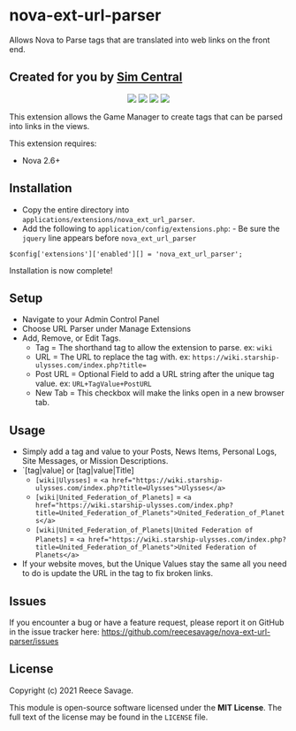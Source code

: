 # nova-ext-url-parser
Allows Nova to Parse tags that are translated into web links on the front end.
## Created for you by [Sim Central](https://simcentral.org)

<p align="center">
  <a href="https://github.com/reecesavage/nova-ext-url-parser/releases/tag/v1.0.0"><img src="https://img.shields.io/badge/Version-v1.0.0-brightgreen.svg"></a>
  <a href="http://www.anodyne-productions.com/nova"><img src="https://img.shields.io/badge/Nova-v2.6.1-orange.svg"></a>
  <a href="https://www.php.net"><img src="https://img.shields.io/badge/PHP-v5.3.0-blue.svg"></a>
  <a href="https://opensource.org/licenses/MIT"><img src="https://img.shields.io/badge/license-MIT-red.svg"></a>
</p>

This extension allows the Game Manager to create tags that can be parsed into links in the views. 

This extension requires:

- Nova 2.6+

## Installation

- Copy the entire directory into `applications/extensions/nova_ext_url_parser`.
- Add the following to `application/config/extensions.php`: - Be sure the `jquery` line appears before `nova_ext_url_parser`
```
$config['extensions']['enabled'][] = 'nova_ext_url_parser';
```
Installation is now complete!

## Setup
- Navigate to your Admin Control Panel
- Choose URL Parser under Manage Extensions
- Add, Remove, or Edit Tags.
  - Tag = The shorthand tag to allow the extension to parse. ex: `wiki`
  - URL = The URL to replace the tag with. ex: `https://wiki.starship-ulysses.com/index.php?title=`
  - Post URL = Optional Field to add a URL string after the unique tag value. ex: `URL+TagValue+PostURL`
  - New Tab = This checkbox will make the links open in a new browser tab.

## Usage

- Simply add a tag and value to your Posts, News Items, Personal Logs, Site Messages, or Mission Descriptions.
- `[tag|value] or [tag|value|Title]
  - `[wiki|Ulysses]` = `<a href="https://wiki.starship-ulysses.com/index.php?title=Ulysses">Ulysses</a>`
  - `[wiki|United_Federation_of_Planets]` = `<a href="https://wiki.starship-ulysses.com/index.php?title=United_Federation_of_Planets">United_Federation_of_Planets</a>`
  - `[wiki|United_Federation_of_Planets|United Federation of Planets]` = `<a href="https://wiki.starship-ulysses.com/index.php?title=United_Federation_of_Planets">United Federation of Planets</a>`
- If your website moves, but the Unique Values stay the same all you need to do is update the URL in the tag to fix broken links.

## Issues

If you encounter a bug or have a feature request, please report it on GitHub in the issue tracker here: https://github.com/reecesavage/nova-ext-url-parser/issues

## License

Copyright (c) 2021 Reece Savage.

This module is open-source software licensed under the **MIT License**. The full text of the license may be found in the `LICENSE` file.
